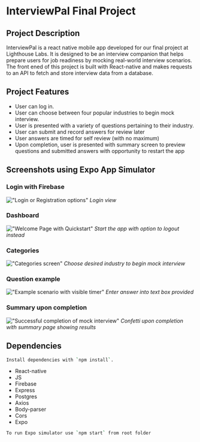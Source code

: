 # InterviewPal Final Project

## Project Description 

InterviewPal is a react native mobile app developed for our final project at Lighthouse Labs. It is designed to be an interview companion that helps prepare users for job readiness by mocking real-world interview scenarios. The front ened of this project is built with React-native and makes requests to an API to fetch and store interview data from a database. 

## Project Features

- User can log in.
- User can choose between four popular industries to begin mock interview.
- User is presented with a variety of questions pertaining to their industry.
- User can submit and record answers for review later
- User answers are timed for self review (with no maximum)
- Upon completion, user is presented with summary screen to preview questions and submitted answers with opportunity to restart the app

## Screenshots using Expo App Simulator

### Login with Firebase
!["Login or Registration options"]()
_Login view_

### Dashboard 
!["Welcome Page with Quickstart"]()
_Start the app with option to logout instead_

### Categories 
!["Categories screen"]()
_Choose desired industry to begin mock interview_

### Question example 
!["Example scenario with visible timer"]()
_Enter answer into text box provided_

### Summary upon completion 
!["Successful completion of mock interview"]()
_Confetti upon completion with summary page showing results_

## Dependencies

```sh
Install dependencies with `npm install`.
```

- React-native
- JS
- Firebase
- Express
- Postgres
- Axios
- Body-parser
- Cors
- Expo

```sh
To run Expo simulator use `npm start` from root folder
```
